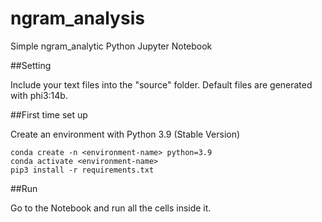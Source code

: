 # ngram_analysis
Simple ngram_analytic Python Jupyter Notebook

##Setting

Include your text files into the "source" folder.
Default files are generated with phi3:14b.

##First time set up

Create an environment with Python 3.9 (Stable Version)
```[bash]
conda create -n <environment-name> python=3.9
conda activate <environment-name>
pip3 install -r requirements.txt
```

##Run

Go to the Notebook and run all the cells inside it.
